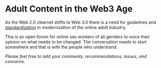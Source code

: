 # Adult Content in the Web3 Age

As the Web 2.0 clearnet shifts to Web 3.0 there is a need for guidelines and [standardization](https://imgs.xkcd.com/comics/standards.png) in modernization of the online adult industry.

This is an open forum for online sex workers of all genders to voice their opinion on what needs to be changed. The conversation needs to start somewhere and that is with the people who understand.

_Please feel free to add your comments, recommendations, issues, and concerns._
